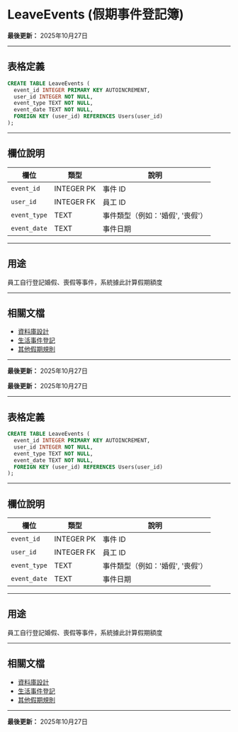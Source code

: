 # LeaveEvents (假期事件登記簿)

**最後更新：** 2025年10月27日

---

## 表格定義

```sql
CREATE TABLE LeaveEvents (
  event_id INTEGER PRIMARY KEY AUTOINCREMENT,
  user_id INTEGER NOT NULL,
  event_type TEXT NOT NULL,
  event_date TEXT NOT NULL,
  FOREIGN KEY (user_id) REFERENCES Users(user_id)
);
```

---

## 欄位說明

| 欄位 | 類型 | 說明 |
|------|------|------|
| `event_id` | INTEGER PK | 事件 ID |
| `user_id` | INTEGER FK | 員工 ID |
| `event_type` | TEXT | 事件類型（例如：'婚假', '喪假'） |
| `event_date` | TEXT | 事件日期 |

---

## 用途

員工自行登記婚假、喪假等事件，系統據此計算假期額度

---

## 相關文檔

- [資料庫設計](../../資料庫設計.md)
- [生活事件登記](../../功能模塊/12-生活事件登記.md)
- [其他假期規則](./OtherLeaveRules.md)

---

**最後更新：** 2025年10月27日



**最後更新：** 2025年10月27日

---

## 表格定義

```sql
CREATE TABLE LeaveEvents (
  event_id INTEGER PRIMARY KEY AUTOINCREMENT,
  user_id INTEGER NOT NULL,
  event_type TEXT NOT NULL,
  event_date TEXT NOT NULL,
  FOREIGN KEY (user_id) REFERENCES Users(user_id)
);
```

---

## 欄位說明

| 欄位 | 類型 | 說明 |
|------|------|------|
| `event_id` | INTEGER PK | 事件 ID |
| `user_id` | INTEGER FK | 員工 ID |
| `event_type` | TEXT | 事件類型（例如：'婚假', '喪假'） |
| `event_date` | TEXT | 事件日期 |

---

## 用途

員工自行登記婚假、喪假等事件，系統據此計算假期額度

---

## 相關文檔

- [資料庫設計](../../資料庫設計.md)
- [生活事件登記](../../功能模塊/12-生活事件登記.md)
- [其他假期規則](./OtherLeaveRules.md)

---

**最後更新：** 2025年10月27日



